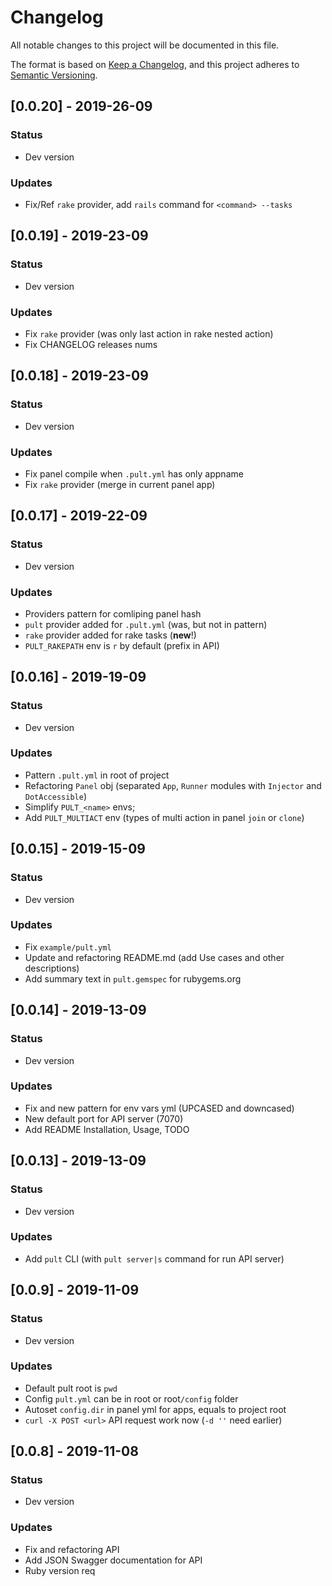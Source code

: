 # Changelog
All notable changes to this project will be documented in this file.

The format is based on [Keep a Changelog](https://keepachangelog.com/en/1.0.0/),
and this project adheres to [Semantic Versioning](https://semver.org/spec/v2.0.0.html).

## [0.0.20] - 2019-26-09
### Status
- Dev version

### Updates
- Fix/Ref `rake` provider, add `rails` command for `<command> --tasks`

## [0.0.19] - 2019-23-09
### Status
- Dev version

### Updates
- Fix `rake` provider (was only last action in rake nested action)
- Fix CHANGELOG releases nums

## [0.0.18] - 2019-23-09
### Status
- Dev version

### Updates
- Fix panel compile when `.pult.yml` has only appname
- Fix `rake` provider (merge in current panel app)

## [0.0.17] - 2019-22-09
### Status
- Dev version

### Updates
- Providers pattern for comliping panel hash
- `pult` provider added for `.pult.yml` (was, but not in pattern)
- `rake` provider added for rake tasks (**new**!)
- `PULT_RAKEPATH` env is `r` by default (prefix in API)

## [0.0.16] - 2019-19-09
### Status
- Dev version

### Updates
- Pattern `.pult.yml` in root of project
- Refactoring `Panel` obj (separated `App`, `Runner` modules with `Injector` and `DotAccessible`)
- Simplify `PULT_<name>` envs;
- Add `PULT_MULTIACT` env (types of multi action in panel `join` or `clone`)

## [0.0.15] - 2019-15-09
### Status
- Dev version

### Updates
- Fix `example/pult.yml`
- Update and refactoring README.md (add Use cases and other descriptions)
- Add summary text in `pult.gemspec` for rubygems.org

## [0.0.14] - 2019-13-09
### Status
- Dev version

### Updates
- Fix and new pattern for env vars yml (UPCASED and downcased)
- New default port for API server (7070)
- Add README Installation, Usage, TODO

## [0.0.13] - 2019-13-09
### Status
- Dev version

### Updates
- Add `pult` CLI (with `pult server|s` command for run API server)

## [0.0.9] - 2019-11-09
### Status
- Dev version

### Updates
- Default pult root is `pwd`
- Config `pult.yml` can be in root or root`/config` folder
- Autoset `config.dir` in panel yml for apps, equals to project root
- `curl -X POST <url>` API request work now (`-d ''` need earlier)

## [0.0.8] - 2019-11-08
### Status
- Dev version

### Updates
- Fix and refactoring API
- Add JSON Swagger documentation for API
- Ruby version req
